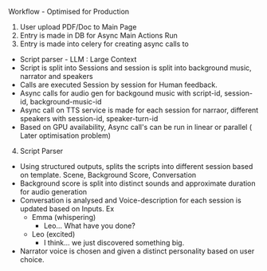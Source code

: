 Workflow - Optimised for Production

1. User upload PDF/Doc to Main Page
2. Entry is made in DB for Async Main Actions Run
3. Entry is made into celery for creating async calls to 
  - Script parser - LLM : Large Context
  - Script is split into Sessions and session is split into background music, narrator and speakers
  - Calls are executed Session by session for Human feedback.
  - Async calls for audio gen for backgound music with script-id, session-id, background-music-id
  - Async call on TTS service is made for each session for narraor, different speakers with session-id, speaker-turn-id
  - Based on GPU availability, Async call's can be run in linear or parallel ( Later optimisation problem) 
4. Script Parser
  - Using structured outputs, splits the scripts into different session based on template. Scene, Background Score, Conversation
  - Background score is split into distinct sounds and approximate duration for audio generation
  - Conversation is analysed and Voice-description for each session is updated based on Inputs. 
    Ex 
    - Emma (whispering)
        - Leo… What have you done?
    - Leo (excited)
        - I think… we just discovered something big.
  - Narrator voice is chosen and given a distinct personality based on user choice.
